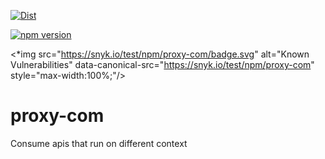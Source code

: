 [![Dist](https://github.com/ramaralo/proxy-com/actions/workflows/dist.yml/badge.svg?branch=main)](https://github.com/ramaralo/proxy-com/actions/workflows/dist.yml)

[![npm version](https://badge.fury.io/js/proxy-com.svg)](https://badge.fury.io/js/proxy-com)

<*img src="https://snyk.io/test/npm/proxy-com/badge.svg" alt="Known Vulnerabilities" data-canonical-src="https://snyk.io/test/npm/proxy-com" style="max-width:100%;"/>

# proxy-com
Consume apis that run on different context
